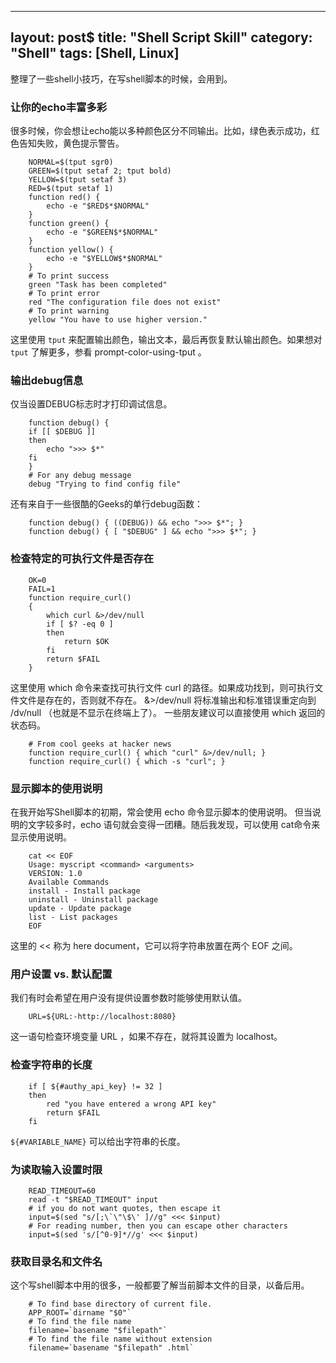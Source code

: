 
---
layout: post$
title: "Shell Script Skill"
category: "Shell"
tags: [Shell, Linux]
---



整理了一些shell小技巧，在写shell脚本的时候，会用到。
### 让你的echo丰富多彩
很多时候，你会想让echo能以多种颜色区分不同输出。比如，绿色表示成功，红色告知失败，黄色提示警告。
```
    NORMAL=$(tput sgr0)
    GREEN=$(tput setaf 2; tput bold)
    YELLOW=$(tput setaf 3)
    RED=$(tput setaf 1)
    function red() {
        echo -e "$RED$*$NORMAL"
    }
    function green() {
        echo -e "$GREEN$*$NORMAL"
    }
    function yellow() {
        echo -e "$YELLOW$*$NORMAL"
    }
    # To print success
    green "Task has been completed"
    # To print error
    red "The configuration file does not exist"
    # To print warning
    yellow "You have to use higher version."
```
这里使用 `tput` 来配置输出颜色，输出文本，最后再恢复默认输出颜色。如果想对 `tput` 了解更多，参看 prompt-color-using-tput 。

### 输出debug信息
仅当设置DEBUG标志时才打印调试信息。
```
    function debug() {
    if [[ $DEBUG ]]
    then
        echo ">>> $*"
    fi
    }
    # For any debug message
    debug "Trying to find config file"
```
还有来自于一些很酷的Geeks的单行debug函数：
```
    function debug() { ((DEBUG)) && echo ">>> $*"; }
    function debug() { [ "$DEBUG" ] && echo ">>> $*"; }
```

<!-- more -->
### 检查特定的可执行文件是否存在
```
    OK=0
    FAIL=1
    function require_curl()
    {
        which curl &>/dev/null
        if [ $? -eq 0 ]
        then
            return $OK
        fi
        return $FAIL
    }
```
这里使用 which 命令来查找可执行文件 curl 的路径。如果成功找到，则可执行文件文件是存在的，否则就不存在。 &>/dev/null 将标准输出和标准错误重定向到 /dv/null （也就是不显示在终端上了）。
一些朋友建议可以直接使用 which 返回的状态码。
```
    # From cool geeks at hacker news
    function require_curl() { which "curl" &>/dev/null; }
    function require_curl() { which -s "curl"; }
```
### 显示脚本的使用说明
在我开始写Shell脚本的初期，常会使用 echo 命令显示脚本的使用说明。 但当说明的文字较多时，echo 语句就会变得一团糟。随后我发现，可以使用 cat命令来显示使用说明。
```
    cat << EOF
    Usage: myscript <command> <arguments>
    VERSION: 1.0
    Available Commands
    install - Install package
    uninstall - Uninstall package
    update - Update package
    list - List packages
    EOF
```
这里的 << 称为 here document，它可以将字符串放置在两个 EOF 之间。
### 用户设置 vs. 默认配置
我们有时会希望在用户没有提供设置参数时能够使用默认值。
```
    URL=${URL:-http://localhost:8080}
```
这一语句检查环境变量 URL ，如果不存在，就将其设置为 localhost。
### 检查字符串的长度
```
    if [ ${#authy_api_key} != 32 ]
    then
        red "you have entered a wrong API key"
        return $FAIL
    fi
```
`${#VARIABLE_NAME}` 可以给出字符串的长度。

### 为读取输入设置时限
```
    READ_TIMEOUT=60
    read -t "$READ_TIMEOUT" input
    # if you do not want quotes, then escape it
    input=$(sed "s/[;\`\"\$\' ]//g" <<< $input)
    # For reading number, then you can escape other characters
    input=$(sed 's/[^0-9]*//g' <<< $input)
```
### 获取目录名和文件名
这个写shell脚本中用的很多，一般都要了解当前脚本文件的目录，以备后用。
```
    # To find base directory of current file.
    APP_ROOT=`dirname "$0"`
    # To find the file name
    filename=`basename "$filepath"`
    # To find the file name without extension
    filename=`basename "$filepath" .html`
```

